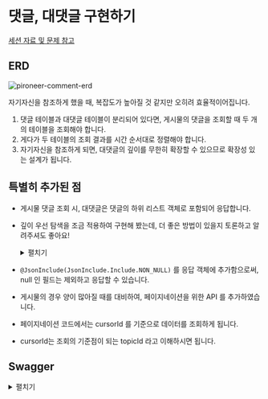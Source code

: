 # 댓글, 대댓글 구현하기

[세션 자료 및 문제 참고](https://even-channel-ff2.notion.site/SpringBoot-463dd998b6984ed6a9af61f3c104a5be?pvs=4)

## ERD

![pironeer-comment-erd](https://github.com/user-attachments/assets/d8fd601c-00db-4a61-8fd2-f5f418611025)

자기자신을 참조하게 했을 때, 복잡도가 높아질 것 같지만 오히려 효율적이어집니다.
1. 댓글 테이블과 대댓글 테이블이 분리되어 있다면, 게시물의 댓글을 조회할 때 두 개의 테이블을 조회해야 합니다.
2. 게다가 두 테이블의 조회 결과를 시간 순서대로 정렬해야 합니다.
3. 자기자신을 참조하게 되면, 대댓글의 깊이를 무한히 확장할 수 있으므로 확장성 있는 설계가 됩니다.

## 특별히 추가된 점

- 게시물 댓글 조회 시, 대댓글은 댓글의 하위 리스트 객체로 포함되어 응답합니다.
- 깊이 우선 탐색을 조금 적용하여 구현해 봤는데, 더 좋은 방법이 있을지 토론하고 알려주셔도 좋아요!

    <details>
    <summary>펼치기</summary>
    
    ```json
    [
      {
        "id": 1,
        "topicId": 1,
        "content": "댓글입니다",
        "createdAt": "2024-09-20T23:54:27.767183",
        "updatedAt": "2024-09-20T23:54:27.767183",
        "childComments": [
          {
            "id": 3,
            "topicId": 1,
            "parentCommentId": 1,
            "content": "1번 댓글의 대댓글입니다",
            "createdAt": "2024-09-20T23:54:46.674945",
            "updatedAt": "2024-09-20T23:54:46.674945",
            "childComments": [
              {
                "id": 6,
                "topicId": 1,
                "parentCommentId": 3,
                "content": "1번 댓글의 1번 대댓글의 대댓글입니다",
                "createdAt": "2024-09-20T23:55:31.926002",
                "updatedAt": "2024-09-20T23:55:31.926002"
              }
            ]
          },
          {
            "id": 4,
            "topicId": 1,
            "parentCommentId": 1,
            "content": "1번 댓글의 두 번째 대댓글입니다",
            "createdAt": "2024-09-20T23:54:51.98049",
            "updatedAt": "2024-09-20T23:54:51.98049"
          }
        ]
      },
      {
        "id": 2,
        "topicId": 1,
        "content": "두 번째 댓글입니다",
        "createdAt": "2024-09-20T23:54:38.09307",
        "updatedAt": "2024-09-20T23:54:38.09307",
        "childComments": [
          {
            "id": 5,
            "topicId": 1,
            "parentCommentId": 2,
            "content": "2번 댓글의 대댓글입니다",
            "createdAt": "2024-09-20T23:55:00.709714",
            "updatedAt": "2024-09-20T23:55:00.709714"
          }
        ]
      },
      {
        "id": 7,
        "topicId": 1,
        "content": "세 번째 댓글입니다",
        "createdAt": "2024-09-20T23:55:48.599364",
        "updatedAt": "2024-09-20T23:55:48.599364"
      }
    ]
    ```
    </details>

- `@JsonInclude(JsonInclude.Include.NON_NULL)` 를 응답 객체에 추가함으로써, null 인 필드는 제외하고 응답할 수 있습니다.
- 게시물의 경우 양이 많아질 때를 대비하여, 페이지네이션을 위한 API 를 추가하였습니다.
- 페이지네이션 코드에서는 cursorId 를 기준으로 데이터를 조회하게 됩니다.
- cursorId는 조회의 기준점이 되는 topicId 라고 이해하시면 됩니다.

## Swagger

<details>
<summary>펼치기</summary>

![pironeer-comment-swagger](https://github.com/user-attachments/assets/7fa27512-cb74-4cdf-82a9-c62616822511)
![pironeer-comment-swagger-2](https://github.com/user-attachments/assets/4b516b8c-2c44-4301-8f1c-aed529f971d9)
</details>
